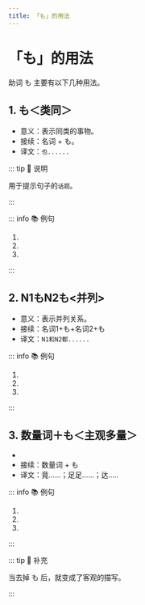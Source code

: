 ```yaml
---
title: 「も」的用法
---
```


# 「も」的用法

助词 も 主要有以下几种用法。

## 1. も＜类同＞

- 意义：表示同类的事物。
- 接续：名词 + も。
- 译文：`也......`

::: tip :bookmark: 说明

用于提示句子的`话题`。

:::

::: info :books: 例句

1. <grammer-content sentence="[日本語/ほんご]の[雑誌/ざっし]**も**ここですね。" trans='日语杂志也在这儿呢。' />
2. <grammer-content sentence="[京華/きょうか][大学/だいがく]は[大/おお]きい[大学/だいがく]です。[北燕/ほくえん][大学/だいがく]**も**[大/おお]きい[大学/だいがく]です。" trans='京华大学很大，北燕大学也很大。' />
3. <grammer-content sentence="[鈴木/すずき]さんは[王/おう]さんの[知/し]り[合/あ]いです。[高橋/たかはし]さん**も**[王/おう]さんの[知/し]り[合/あ]いです" trans='铃木是小王的熟人，高桥也是。' />

:::

## 2. N1もN2も<并列>

- 意义：表示并列关系。
- 接续：名词1+も+名词2+も
- 译文：`N1和N2都......`

::: info :books: 例句

1. <grammer-content sentence="[中国語/ちゅうごくご]は[聞/き]き[取/と]り**も**[発音/はつおん]**も**とても難むずかしいですね。" trans='中文的听力和发音真的都挺难的呢。' />
1. <grammer-content sentence="[陳/ちん][先生/せんせい]**も**[呉/ご][先生/せんせい]**も**[京華大学/きょうかだいがく]の[先生/せんせい]です。" trans='陈老师和吴老师都是京华大学的老师。' />
1. <grammer-content sentence="[高橋/たかはし]さん**も**[鈴木/すずき]さん**も**[留学生/りゅうがくせい]です。" trans='高桥和铃木都是留学生。' />

:::

## 3. 数量词＋も＜主观多量＞

- <grammer-content sentence="意义：强调**数量之多**，带有说话人的主观感情，**即说话人主观上感觉数量多**。" />
- 接续：数量词 + も
- 译文：竟......；足足......；达.....

::: info :books: 例句

1. <grammer-content sentence="ええ、**45,000[円/えん]も**するんですか。" trans='啥？要45000日元才行？' />
2. <grammer-content sentence="[駅/えき]で**[一時間/いちじかん]も**[友達/ともだち]を[待/ま]ちました。" trans='在车站等了(足足)一个小时朋友。' />
3. <grammer-content sentence="ゆうべビールを**５[本/ほん]も**[飲/の]みました。" trans='昨晚喝了足足五瓶啤酒。' />

:::

::: tip :bookmark: 补充

当去掉 も 后，就变成了客观的描写。

<div class="bunpou-block">

  <grammer-content sentence="A: [毎日/まいにち]コーヒーを３[杯/はい][飲/の]みました。" trans="我以前每天喝3杯咖啡。(客观描述)" />
  <grammer-content sentence="B: えっ？**３[杯/はい]も**[飲/の]むんですか。" trans="啥？喝三杯这么多？(主观情感)" />

</div>

:::

